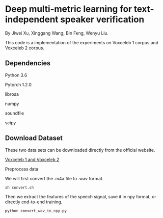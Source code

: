Deep multi-metric learning for text-independent speaker verification
==== 

By Jiwei Xu, Xinggang Wang, Bin Feng, Wenyu Liu.

This code is a implementation of the experiments on Voxceleb 1 corpus and Voxceleb 2 corpus.

Dependencies
-------

Python 3.6

Pytorch 1.2.0

librosa

numpy

soundfile

scipy

Download Dataset
-------

These two data sets can be downloaded directly from the official website.

[Voxceleb 1 and Voxceleb 2](http://www.robots.ox.ac.uk/~vgg/data/voxceleb/interspeech2019.html)  



Preprocess data

We will first convert the .m4a file to .wav format.

```
sh convert.sh
```

Then we extract the features of the speech signal, save it in npy format, or directly end-to-end training.

```
python convert_wav_to_npy.py
```






